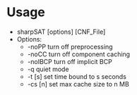 # Usage
 * sharpSAT [options] [CNF_File] 
 * Options: 
   * -noPP turn off preprocessing
   * -noCC turn off component caching
   * -noIBCP turn off implicit BCP
   * -q quiet mode
   * -t [s] set time bound to s seconds
   * -cs [n] set max cache size to n MB

